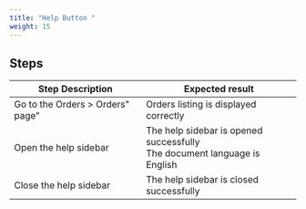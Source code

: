 ```yaml
---
title: "Help Button "
weight: 15
---
```

## Steps
| Step Description | Expected result |
| ----- | ----- |
| Go to the Orders > Orders" page" | Orders listing is displayed correctly |
| Open the help sidebar | The help sidebar is opened successfully<br>The document language is English |
| Close the help sidebar | The help sidebar is closed successfully |

